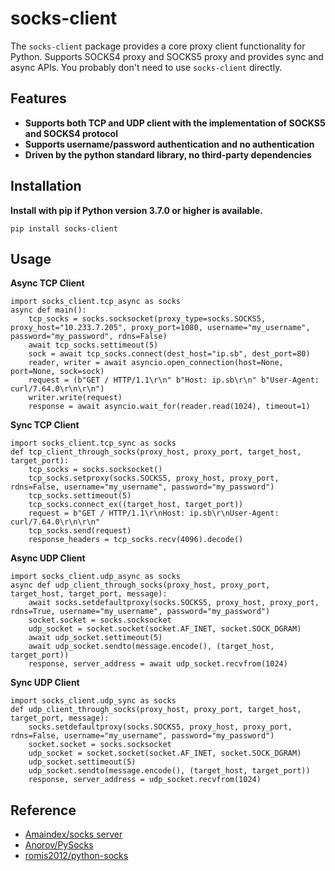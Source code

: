 # socks-client



The `socks-client` package provides a core proxy client functionality for Python. Supports SOCKS4 proxy and SOCKS5 proxy and provides sync and async APIs. You probably don't need to use `socks-client` directly.

## Features

* **Supports both TCP and UDP client with the implementation of SOCKS5 and SOCKS4 protocol**
* **Supports username/password authentication and no authentication**
* **Driven by the python standard library, no third-party dependencies**

## Installation

**Install with pip if Python version 3.7.0 or higher is available.**

```
pip install socks-client
```

## Usage

**Async TCP Client**

```
import socks_client.tcp_async as socks
async def main():
    tcp_socks = socks.socksocket(proxy_type=socks.SOCKS5, proxy_host="10.233.7.205", proxy_port=1080, username="my_username", password="my_password", rdns=False)
    await tcp_socks.settimeout(5)
    sock = await tcp_socks.connect(dest_host="ip.sb", dest_port=80)
    reader, writer = await asyncio.open_connection(host=None, port=None, sock=sock)
    request = (b"GET / HTTP/1.1\r\n" b"Host: ip.sb\r\n" b"User-Agent: curl/7.64.0\r\n\r\n")
    writer.write(request)
    response = await asyncio.wait_for(reader.read(1024), timeout=1)
```

**Sync TCP Client**

```
import socks_client.tcp_sync as socks
def tcp_client_through_socks(proxy_host, proxy_port, target_host, target_port):
    tcp_socks = socks.socksocket()
    tcp_socks.setproxy(socks.SOCKS5, proxy_host, proxy_port, rdns=False, username="my_username", password="my_password")
    tcp_socks.settimeout(5)
    tcp_socks.connect_ex((target_host, target_port))
    request = b"GET / HTTP/1.1\r\nHost: ip.sb\r\nUser-Agent: curl/7.64.0\r\n\r\n"
    tcp_socks.send(request)
    response_headers = tcp_socks.recv(4096).decode()
```

**Async UDP Client**

```
import socks_client.udp_async as socks
async def udp_client_through_socks(proxy_host, proxy_port, target_host, target_port, message):
    await socks.setdefaultproxy(socks.SOCKS5, proxy_host, proxy_port, rdns=True, username="my_username", password="my_password")
    socket.socket = socks.socksocket
    udp_socket = socket.socket(socket.AF_INET, socket.SOCK_DGRAM)
    await udp_socket.settimeout(5)
    await udp_socket.sendto(message.encode(), (target_host, target_port))
    response, server_address = await udp_socket.recvfrom(1024)
```

**Sync UDP Client**

```
import socks_client.udp_sync as socks
def udp_client_through_socks(proxy_host, proxy_port, target_host, target_port, message):
    socks.setdefaultproxy(socks.SOCKS5, proxy_host, proxy_port, rdns=False, username="my_username", password="my_password")
    socket.socket = socks.socksocket
    udp_socket = socket.socket(socket.AF_INET, socket.SOCK_DGRAM)
    udp_socket.settimeout(5)
    udp_socket.sendto(message.encode(), (target_host, target_port))
    response, server_address = udp_socket.recvfrom(1024)
```

## Reference

* [Amaindex/socks server](https://github.com/Amaindex/asyncio-socks-server.git)
* [Anorov/PySocks](https://github.com/Anorov/PySocks.git)
* [romis2012/python-socks](https://github.com/romis2012/python-socks.git)
